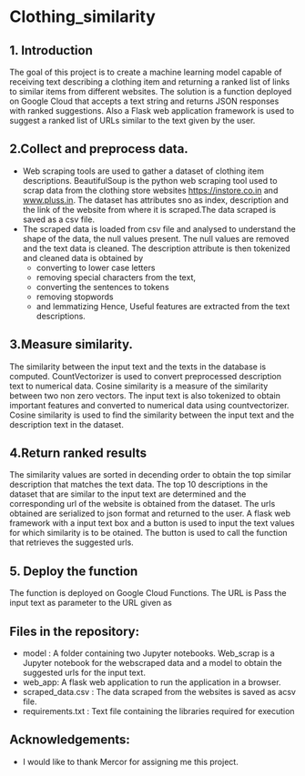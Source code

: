 # Clothing_similarity
## 1. Introduction
 The goal of this project is to create a machine learning model capable of receiving text describing a clothing item and returning a ranked list of links to similar items from different websites. The solution is a function deployed on Google Cloud that accepts a text string and returns JSON responses with ranked suggestions. Also a Flask web application framework is used to suggest a ranked list of URLs similar to the text given by the user.
 
##  2.Collect and preprocess data.
- Web scraping tools are used to gather a dataset of clothing item descriptions. BeautifulSoup is the python web scraping tool used to scrap data from the clothing store websites https://instore.co.in and www.pluss.in. The dataset has attributes sno as index, description and the link of the website from where it is scraped.The data scraped is saved as a csv file. 
- The scraped data is loaded from csv file and analysed to understand the shape of the data, the null values present. The null values are removed and the text data is cleaned. The description attribute is then tokenized and cleaned data is obtained by 
    * converting to lower case letters
    * removing special characters from the text, 
    * converting the sentences to tokens
    * removing stopwords 
    * and lemmatizing
 Hence, Useful features are extracted from the text descriptions.
 
## 3.Measure similarity.
 The similarity between the input text and the texts in the database is computed. CountVectorizer is used to convert preprocessed description text to numerical data. Cosine similarity is a measure of the similarity between two non zero vectors. The input text is also tokenized to obtain important features and converted to numerical data using countvectorizer. Cosine similarity is used to find the similarity between the input text and the description text in the dataset. 

## 4.Return ranked results
The similarity values are sorted in decending order to obtain the top similar description that matches the text data. The top 10 descriptions in the dataset that are similar to the input text are determined and the corresponding url of the website is obtained from the dataset. The urls obtained are serialized to json format and returned to the user. A flask web framework with a input text box and a button is used to input the text values for which similarity is to be otained. The button is used to call the function that retrieves the suggested urls.
 
## 5. Deploy the function
 The function is deployed on Google Cloud Functions. The URL is 
Pass the input text as parameter to the URL given as 

 ## Files in the repository:
 - model : A folder containing two Jupyter notebooks. Web_scrap is a Jupyter notebook for  the webscraped data and a model to obtain the suggested urls for the input text.
 - web_app: A flask web application to run the application in a browser.
 - scraped_data.csv : The data scraped from the websites is saved as acsv file.
 - requirements.txt : Text file containing the libraries required for execution

## Acknowledgements:
 - I would like to thank Mercor for assigning me this project.
